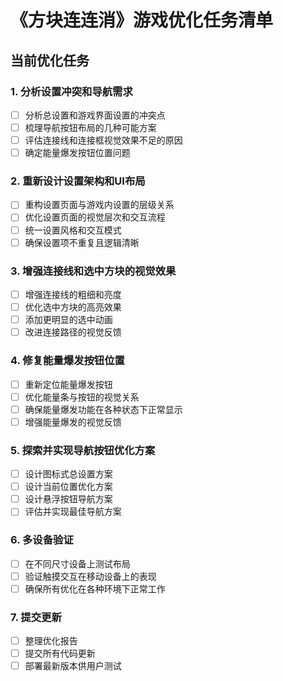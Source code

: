 # 《方块连连消》游戏优化任务清单

## 当前优化任务

### 1. 分析设置冲突和导航需求
- [ ] 分析总设置和游戏界面设置的冲突点
- [ ] 梳理导航按钮布局的几种可能方案
- [ ] 评估连接线和连接框视觉效果不足的原因
- [ ] 确定能量爆发按钮位置问题

### 2. 重新设计设置架构和UI布局
- [ ] 重构设置页面与游戏内设置的层级关系
- [ ] 优化设置页面的视觉层次和交互流程
- [ ] 统一设置风格和交互模式
- [ ] 确保设置项不重复且逻辑清晰

### 3. 增强连接线和选中方块的视觉效果
- [ ] 增强连接线的粗细和亮度
- [ ] 优化选中方块的高亮效果
- [ ] 添加更明显的选中动画
- [ ] 改进连接路径的视觉反馈

### 4. 修复能量爆发按钮位置
- [ ] 重新定位能量爆发按钮
- [ ] 优化能量条与按钮的视觉关系
- [ ] 确保能量爆发功能在各种状态下正常显示
- [ ] 增强能量爆发的视觉反馈

### 5. 探索并实现导航按钮优化方案
- [ ] 设计图标式总设置方案
- [ ] 设计当前位置优化方案
- [ ] 设计悬浮按钮导航方案
- [ ] 评估并实现最佳导航方案

### 6. 多设备验证
- [ ] 在不同尺寸设备上测试布局
- [ ] 验证触摸交互在移动设备上的表现
- [ ] 确保所有优化在各种环境下正常工作

### 7. 提交更新
- [ ] 整理优化报告
- [ ] 提交所有代码更新
- [ ] 部署最新版本供用户测试
